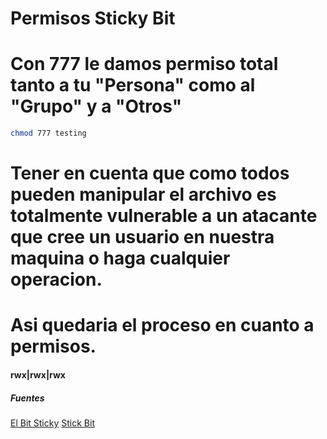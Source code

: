 # Permisos Sticky Bit

# Con 777 le damos permiso total tanto a tu "Persona" como al "Grupo" y a "Otros"
```bash
chmod 777 testing
```

# Tener en cuenta que como todos pueden manipular el archivo es totalmente vulnerable a un atacante que cree un usuario en nuestra maquina o haga cualquier operacion.

# Asi quedaria el proceso en cuanto a permisos.
#### rwx|rwx|rwx


##### Fuentes
[El Bit Sticky](https://www.fpgenred.es/GNU-Linux/el_bit_sticky.html)
[Stick Bit](https://blog.carreralinux.com.ar/2016/10/sticky-bit-permiso-especial/#:~:text=En%20un%20sistema%20Linux%20pueden,usuarios%20en%20un%20servidor%20FTP)